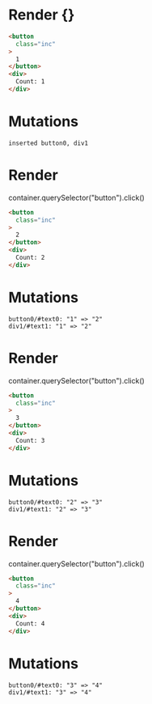 # Render {}
```html
<button
  class="inc"
>
  1
</button>
<div>
  Count: 1
</div>
```

# Mutations
```
inserted button0, div1
```


# Render 
container.querySelector("button").click()

```html
<button
  class="inc"
>
  2
</button>
<div>
  Count: 2
</div>
```

# Mutations
```
button0/#text0: "1" => "2"
div1/#text1: "1" => "2"
```


# Render 
container.querySelector("button").click()

```html
<button
  class="inc"
>
  3
</button>
<div>
  Count: 3
</div>
```

# Mutations
```
button0/#text0: "2" => "3"
div1/#text1: "2" => "3"
```


# Render 
container.querySelector("button").click()

```html
<button
  class="inc"
>
  4
</button>
<div>
  Count: 4
</div>
```

# Mutations
```
button0/#text0: "3" => "4"
div1/#text1: "3" => "4"
```